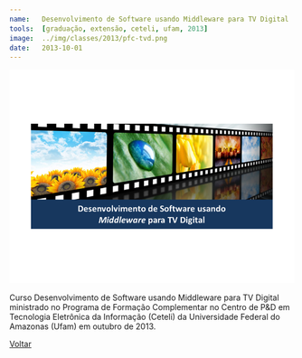 ```yaml
---
name:  	Desenvolvimento de Software usando Middleware para TV Digital
tools: 	[graduação, extensão, ceteli, ufam, 2013]
image: 	../img/classes/2013/pfc-tvd.png
date: 	2013-10-01
---
```


![](../img/classes/2013/pfc-tvd.png)

Curso Desenvolvimento de Software usando Middleware para TV Digital ministrado no Programa de Formação Complementar no Centro de P&D em Tecnologia Eletrônica da Informação (Ceteli) da Universidade Federal do Amazonas (Ufam) em outubro de 2013.


<p class="text-center">
	<a class="btn btn-outline-primary mt-1" href="{{ site.baseurl }}/classes/">Voltar</a>
</p>
